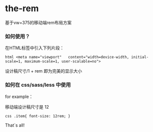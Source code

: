 # the-rem

基于vw=375的移动端rem布局方案

### 如何使用？

在HTML标签中引入下列片段：

 `html
 <meta name="viewport"   content="width=device-width, initial-scale=1, maximum-scale=1, user-scalable=no">
 `
 
 设计稿尺寸/1 + rem 即为完美的显示大小
 
### 如何在 css/sass/less 中使用

for example：

移动端设计稿尺寸是 12

`css
.item{
    font-size: 12rem;
}
`

That`s all!
